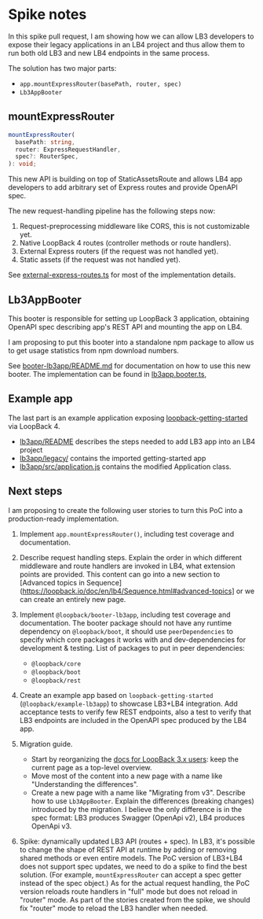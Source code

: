 # Spike notes

In this spike pull request, I am showing how we can allow LB3 developers to
expose their legacy applications in an LB4 project and thus allow them to run
both old LB3 and new LB4 endpoints in the same process.

The solution has two major parts:

- `app.mountExpressRouter(basePath, router, spec)`
- `Lb3AppBooter`

## mountExpressRouter

```ts
mountExpressRouter(
  basePath: string,
  router: ExpressRequestHandler,
  spec?: RouterSpec,
): void;
```

This new API is building on top of StaticAssetsRoute and allows LB4 app
developers to add arbitrary set of Express routes and provide OpenAPI spec.

The new request-handling pipeline has the following steps now:

1. Request-preprocessing middleware like CORS, this is not customizable yet.
2. Native LoopBack 4 routes (controller methods or route handlers).
3. External Express routers (if the request was not handled yet).
4. Static assets (if the request was not handled yet).

See
[external-express-routes.ts](./packages/rest/src/router/external-express-routes.ts)
for most of the implementation details.

## Lb3AppBooter

This booter is responsible for setting up LoopBack 3 application, obtaining
OpenAPI spec describing app's REST API and mounting the app on LB4.

I am proposing to put this booter into a standalone npm package to allow us to
get usage statistics from npm download numbers.

See [booter-lb3app/README.md](./packages/booter-lb3app) for documentation on how
to use this new booter. The implementation can be found in
[lb3app.booter.ts](.//packages/booter-lb3app/src/lb3app.booter.ts),

## Example app

The last part is an example application exposing
[loopback-getting-started](https://github.com/strongloop/loopback-getting-started)
via LoopBack 4.

- [lb3app/README](./examples/lb3app/README.md) describes the steps needed to add
  LB3 app into an LB4 project
- [lb3app/legacy/](./examples/lb3app/legacy) contains the imported
  getting-started app
- [lb3app/src/application.js](./examples/lb3app/src/application.ts) contains the
  modified Application class.

## Next steps

I am proposing to create the following user stories to turn this PoC into a
production-ready implementation.

1. Implement `app.mountExpressRouter()`, including test coverage and
   documentation.

2. Describe request handling steps. Explain the order in which different
   middleware and route handlers are invoked in LB4, what extension points are
   provided. This content can go into a new section to [Advanced topics in
   Sequence](https://loopback.io/doc/en/lb4/Sequence.html#advanced-topics] or we
   can create an entirely new page.

3. Implement `@loopback/booter-lb3app`, including test coverage and
   documentation. The booter package should not have any runtime dependency on
   `@loopback/boot`, it should use `peerDependencies` to specify which core
   packages it works with and dev-dependencies for development & testing. List
   of packages to put in peer dependencies:

   - `@loopback/core`
   - `@loopback/boot`
   - `@loopback/rest`

4. Create an example app based on `loopback-getting-started`
   (`@loopback/example-lb3app`) to showcase LB3+LB4 integration. Add acceptance
   tests to verify few REST endpoints, also a test to verify that LB3 endpoints
   are included in the OpenAPI spec produced by the LB4 app.

5. Migration guide.

   - Start by reorganizing the
     [docs for LoopBack 3.x users](https://loopback.io/doc/en/lb4/LoopBack-3.x.html):
     keep the current page as a top-level overview.
   - Move most of the content into a new page with a name like "Understanding
     the differences".
   - Create a new page with a name like "Migrating from v3". Describe how to use
     `Lb3AppBooter`. Explain the differences (breaking changes) introduced by
     the migration. I believe the only difference is in the spec format: LB3
     produces Swagger (OpenApi v2), LB4 produces OpenApi v3.

6. Spike: dynamically updated LB3 API (routes + spec). In LB3, it's possible to
   change the shape of REST API at runtime by adding or removing shared methods
   or even entire models. The PoC version of LB3+LB4 does not support spec
   updates, we need to do a spike to find the best solution. (For example,
   `mountExpressRouter` can accept a spec getter instead of the spec object.) As
   for the actual request handling, the PoC version reloads route handlers in
   "full" mode but does not reload in "router" mode. As part of the stories
   created from the spike, we should fix "router" mode to reload the LB3 handler
   when needed.
